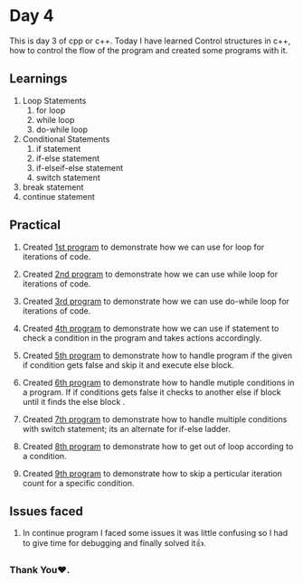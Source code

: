 # Day 4

This is day 3 of cpp or c++. Today I have learned Control structures in c++, how to control the flow of the program and created some programs with it.

## Learnings

1. Loop Statements
   1. for loop
   1. while loop
   1. do-while loop
1. Conditional Statements
   1. if statement
   1. if-else statement
   1. if-elseif-else statement
   1. switch statement
1. break statement
1. continue statement

## Practical

1. Created [1st program](https://github.com/imganpat/30DaysOfCpp/blob/main/Day%2004%20-%20Control%20Structure/01_forloop.cpp) to demonstrate how we can use for loop for iterations of code.

1. Created [2nd program](https://github.com/imganpat/30DaysOfCpp/blob/main/Day%2004%20-%20Control%20Structure/02_whileloop.cpp) to demonstrate how we can use while loop for iterations of code.

1. Created [3rd program](https://github.com/imganpat/30DaysOfCpp/blob/main/Day%2004%20-%20Control%20Structure/03_do-whileloop.cpp) to demonstrate how we can use do-while loop for iterations of code.

1. Created [4th program](https://github.com/imganpat/30DaysOfCpp/blob/main/Day%2004%20-%20Control%20Structure/04_if.cpp) to demonstrate how we can use if statement to check a condition in the program and takes actions accordingly.

1. Created [5th program](https://github.com/imganpat/30DaysOfCpp/blob/main/Day%2004%20-%20Control%20Structure/05_if-else.cpp) to demonstrate how to handle program if the given if condition gets false and skip it and execute else block.

1. Created [6th program](https://github.com/imganpat/30DaysOfCpp/blob/main/Day%2004%20-%20Control%20Structure/06_if-elseif-else.cpp) to demonstrate how to handle mutiple conditions in a program. If if conditions gets false it checks to another else if block until it finds the else block .

1. Created [7th program](https://github.com/imganpat/30DaysOfCpp/blob/main/Day%2004%20-%20Control%20Structure/07_switch.cpp) to demonstrate how to handle multiple conditions with switch statement; its an alternate for if-else ladder.

1. Created [8th program](https://github.com/imganpat/30DaysOfCpp/blob/main/Day%2004%20-%20Control%20Structure/08_break.cpp) to demonstrate how to get out of loop according to a condition.

1. Created [9th program](https://github.com/imganpat/30DaysOfCpp/blob/main/Day%2004%20-%20Control%20Structure/09_continue.cpp) to demonstrate how to skip a perticular iteration count for a specific condition.

## Issues faced

1. In continue program I faced some issues it was little confusing so I had to give time for debugging and finally solved it👍.

### Thank You❤️.
